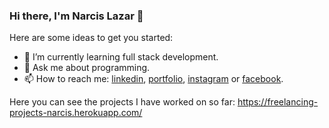 ### Hi there, I'm Narcis Lazar 👋

Here are some ideas to get you started:

- 🌱 I’m currently learning full stack development.
- 💬 Ask me about programming. 
- 📫 How to reach me: <a href="https://linkedin.com/in/narcislazar" target="_blank">linkedin</a>, <a href="https://lazarnarcis.github.io" target="_blank">portfolio</a>, <a href="https://instagram.com/lnarcis310" target="_blank">instagram</a> or <a href="https://web.facebook.com/narcis2003/" target="_blank">facebook</a>.

Here you can see the projects I have worked on so far: https://freelancing-projects-narcis.herokuapp.com/
